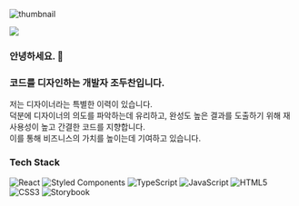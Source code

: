 <div align=left>
	
  ![thumbnail](https://user-images.githubusercontent.com/79234094/208450143-796d4ab3-464d-4f3e-bc4f-802eb36888e4.gif)
</div>

![](https://gh-hits.nomadcoders.workers.dev/view?username=jo-duchan)


### 안녕하세요. 👋
### 코드를 디자인하는 개발자 조두찬입니다.

저는 디자이너라는 특별한 이력이 있습니다.  
덕분에 디자이너의 의도를 파악하는데 유리하고, 완성도 높은 결과를 도출하기 위해 재 사용성이 높고 간결한 코드를 지향합니다.  
이를 통해 비즈니스의 가치를 높이는데 기여하고 있습니다.

<div align=left>
	<h3>Tech Stack</h3>
  
  ![React](https://img.shields.io/badge/React-343942?style=flat&logo=React&logoColor=61DAFB)
  ![Styled Components](https://img.shields.io/badge/Styled%20Components-343942?style=flat&logo=Styled%20Components&logoColor=DB7093)
  ![TypeScript](https://img.shields.io/badge/TypeScript-343942?style=flat&logo=TypeScript&logoColor=3178C6)
  ![JavaScript](https://img.shields.io/badge/JavaScript-343942?style=flat&logo=JavaScript&logoColor=F7DF1E)
  ![HTML5](https://img.shields.io/badge/HTML5-343942?style=flat&logo=HTML5&logoColor=E34F26)
  ![CSS3](https://img.shields.io/badge/CSS3-343942?style=flat&logo=CSS3&logoColor=1572B6)
  ![Storybook](https://img.shields.io/badge/Storybook-343942?style=flat&logo=Storybook&logoColor=FF4785)
</div>

<!--   ![Node.js](https://img.shields.io/badge/Node.js-343942?style=flat&logo=Node.js&logoColor=339933) -->
